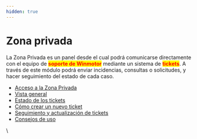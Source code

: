 ```yaml
---
hidden: true
---
```


# Zona privada

La Zona Privada es un panel desde el cual podrá comunicarse directamente con el equipo de <mark style="color:red;">**soporte de Winmotor**</mark> mediante un sistema de <mark style="color:red;">**tickets**</mark>. A través de este módulo podrá enviar incidencias, consultas o solicitudes, y hacer seguimiento del estado de cada caso.

* [Acceso a la Zona Privada](acceso.md)
* [Vista general](panel.md)
* [Estado de los tickets](estados-de-los-tickets.md)
* [Cómo crear un nuevo ticket](como-crear-un-ticket.md)
* [Seguimiento y actualización de tickets](seguimiento-tickets.md)
* [Consejos de uso](consejos-de-uso.md)



\
